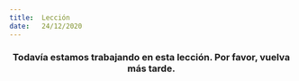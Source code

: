 ```yaml
---
title:  Lección
date:   24/12/2020
---
```


### <center>Todavía estamos trabajando en esta lección. Por favor, vuelva más tarde.</center>